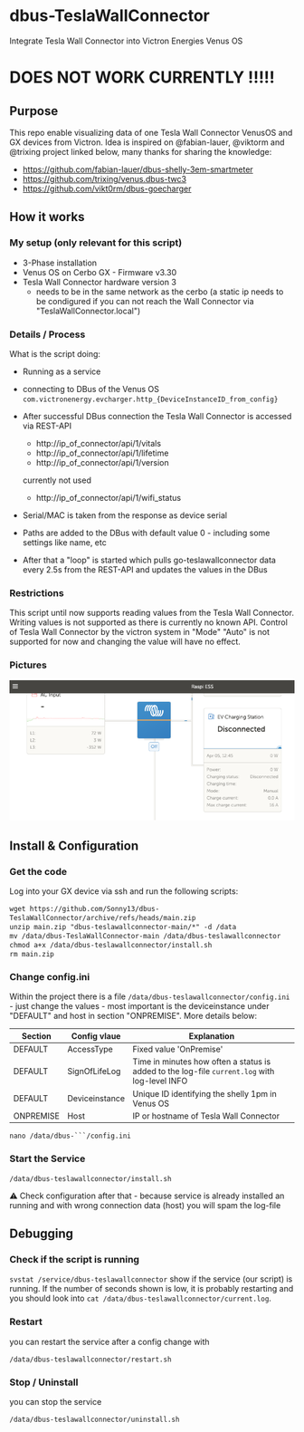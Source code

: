# dbus-TeslaWallConnector
Integrate Tesla Wall Connector into Victron Energies Venus OS

# DOES NOT WORK CURRENTLY !!!!!

## Purpose
This repo enable visualizing data of one Tesla Wall Connector VenusOS and GX devices from Victron.
Idea is inspired on @fabian-lauer, @viktorm and @trixing project linked below, many thanks for sharing the knowledge:
- https://github.com/fabian-lauer/dbus-shelly-3em-smartmeter
- https://github.com/trixing/venus.dbus-twc3
- https://github.com/vikt0rm/dbus-goecharger

## How it works
### My setup (only relevant for this script)
- 3-Phase installation
- Venus OS on Cerbo GX - Firmware v3.30
- Tesla Wall Connector hardware version 3
  - needs to be in the same network as the cerbo (a static ip needs to be condigured if you can not reach the Wall Connector via "TeslaWallConnector.local")

### Details / Process
What is the script doing:
- Running as a service
- connecting to DBus of the Venus OS `com.victronenergy.evcharger.http_{DeviceInstanceID_from_config}`
- After successful DBus connection the Tesla Wall Connector is accessed via REST-API
  - http://ip_of_connector/api/1/vitals
  - http://ip_of_connector/api/1/lifetime
  - http://ip_of_connector/api/1/version
 
  currently not used
  - http://ip_of_connector/api/1/wifi_status
- Serial/MAC is taken from the response as device serial
- Paths are added to the DBus with default value 0 - including some settings like name, etc
- After that a "loop" is started which pulls go-teslawallconnector data every 2.5s from the REST-API and updates the values in the DBus



### Restrictions
This script until now supports reading values from the Tesla Wall Connector. Writing values is not supported as there is currently no known API. 
Control of Tesla Wall Connector by the victron system in "Mode" "Auto" is not supported for now and changing the value will have no effect.


### Pictures
![Victron Portal - Dashboard](img/venus-os-dashboard.PNG)

## Install & Configuration
### Get the code


Log into your GX device via ssh and run the following scripts:
```
wget https://github.com/Sonny13/dbus-TeslaWallConnector/archive/refs/heads/main.zip
unzip main.zip "dbus-teslawallconnector-main/*" -d /data
mv /data/dbus-TeslaWallConnector-main /data/dbus-teslawallconnector
chmod a+x /data/dbus-teslawallconnector/install.sh
rm main.zip
```

### Change config.ini
Within the project there is a file `/data/dbus-teslawallconnector/config.ini` - just change the values - most important is the deviceinstance under "DEFAULT" and host in section "ONPREMISE". More details below:

| Section  | Config vlaue | Explanation |
| ------------- | ------------- | ------------- |
| DEFAULT  | AccessType | Fixed value 'OnPremise' |
| DEFAULT  | SignOfLifeLog  | Time in minutes how often a status is added to the log-file `current.log` with log-level INFO |
| DEFAULT  | Deviceinstance | Unique ID identifying the shelly 1pm in Venus OS |
| ONPREMISE  | Host | IP or hostname of Tesla Wall Connector |


```
nano /data/dbus-```/config.ini
```

### Start the Service

```
/data/dbus-teslawallconnector/install.sh
```
⚠️ Check configuration after that - because service is already installed an running and with wrong connection data (host) you will spam the log-file

## Debugging

### Check if the script is running

```svstat /service/dbus-teslawallconnector``` show if the service (our script) is running. If the number of seconds shown is low, it is probably restarting and you should look into ```cat /data/dbus-teslawallconnector/current.log```.



### Restart
you can restart the service after a config change with

```
/data/dbus-teslawallconnector/restart.sh
```

### Stop / Uninstall
you can stop the service 

```
/data/dbus-teslawallconnector/uninstall.sh
```





